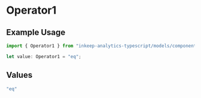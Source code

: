 # Operator1

## Example Usage

```typescript
import { Operator1 } from "inkeep-analytics-typescript/models/components";

let value: Operator1 = "eq";
```

## Values

```typescript
"eq"
```